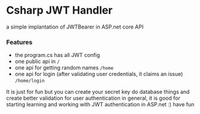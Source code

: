 # Csharp JWT Handler

a simple implantation of JWTBearer in ASP.net core API

### Features

- the program.cs has all JWT config
- one public api in ```/```
- one api for getting random names ```/home```
- one api for login (after validating user credentials, it claims an issue) ```/home/login```


It is just for fun but you can create your secret key do database things and create better validation for user authentication
in general, it is good for starting learning and working with JWT authentication in ASP.net :) have fun

